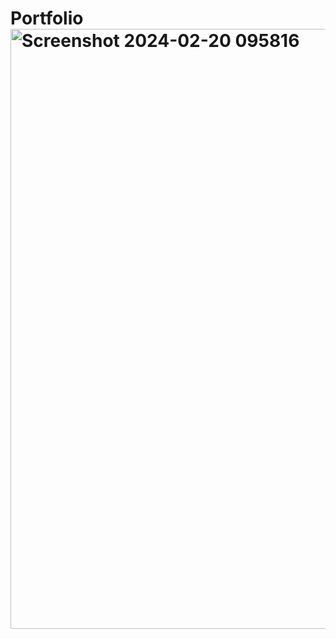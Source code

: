 # Portfolio<img width="960" alt="Screenshot 2024-02-20 095816" src="https://github.com/Caroljeffri/Portfolio/assets/115085863/91e1341f-016f-40b9-b3c5-423b7df71efa">

